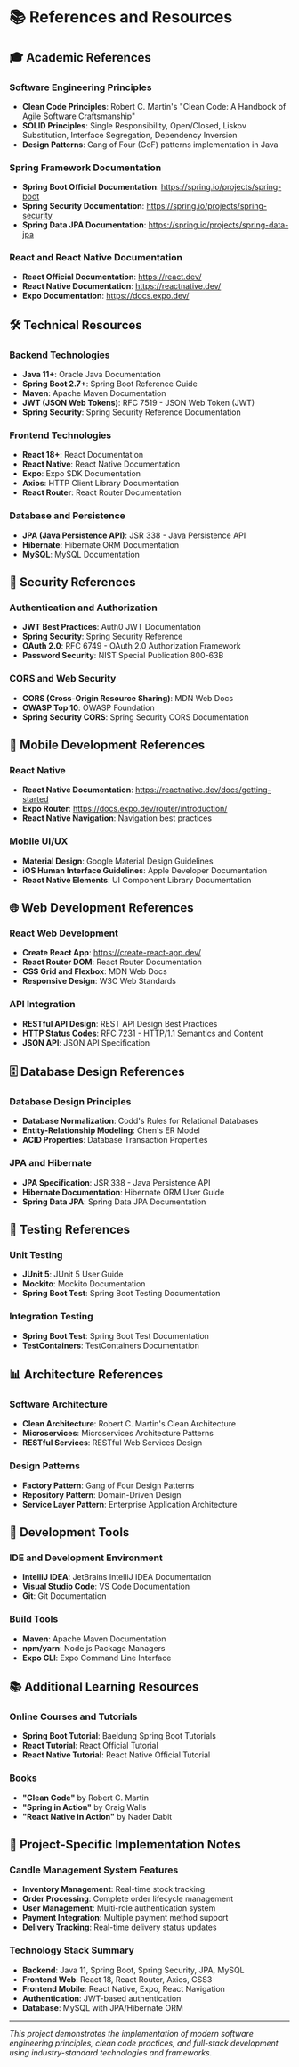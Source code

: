 # 📚 References and Resources

## 🎓 Academic References

### Software Engineering Principles
- **Clean Code Principles**: Robert C. Martin's "Clean Code: A Handbook of Agile Software Craftsmanship"
- **SOLID Principles**: Single Responsibility, Open/Closed, Liskov Substitution, Interface Segregation, Dependency Inversion
- **Design Patterns**: Gang of Four (GoF) patterns implementation in Java

### Spring Framework Documentation
- **Spring Boot Official Documentation**: https://spring.io/projects/spring-boot
- **Spring Security Documentation**: https://spring.io/projects/spring-security
- **Spring Data JPA Documentation**: https://spring.io/projects/spring-data-jpa

### React and React Native Documentation
- **React Official Documentation**: https://react.dev/
- **React Native Documentation**: https://reactnative.dev/
- **Expo Documentation**: https://docs.expo.dev/

## 🛠️ Technical Resources

### Backend Technologies
- **Java 11+**: Oracle Java Documentation
- **Spring Boot 2.7+**: Spring Boot Reference Guide
- **Maven**: Apache Maven Documentation
- **JWT (JSON Web Tokens)**: RFC 7519 - JSON Web Token (JWT)
- **Spring Security**: Spring Security Reference Documentation

### Frontend Technologies
- **React 18+**: React Documentation
- **React Native**: React Native Documentation
- **Expo**: Expo SDK Documentation
- **Axios**: HTTP Client Library Documentation
- **React Router**: React Router Documentation

### Database and Persistence
- **JPA (Java Persistence API)**: JSR 338 - Java Persistence API
- **Hibernate**: Hibernate ORM Documentation
- **MySQL**: MySQL Documentation

## 🔐 Security References

### Authentication and Authorization
- **JWT Best Practices**: Auth0 JWT Documentation
- **Spring Security**: Spring Security Reference
- **OAuth 2.0**: RFC 6749 - OAuth 2.0 Authorization Framework
- **Password Security**: NIST Special Publication 800-63B

### CORS and Web Security
- **CORS (Cross-Origin Resource Sharing)**: MDN Web Docs
- **OWASP Top 10**: OWASP Foundation
- **Spring Security CORS**: Spring Security CORS Documentation

## 📱 Mobile Development References

### React Native
- **React Native Documentation**: https://reactnative.dev/docs/getting-started
- **Expo Router**: https://docs.expo.dev/router/introduction/
- **React Native Navigation**: Navigation best practices

### Mobile UI/UX
- **Material Design**: Google Material Design Guidelines
- **iOS Human Interface Guidelines**: Apple Developer Documentation
- **React Native Elements**: UI Component Library Documentation

## 🌐 Web Development References

### React Web Development
- **Create React App**: https://create-react-app.dev/
- **React Router DOM**: React Router Documentation
- **CSS Grid and Flexbox**: MDN Web Docs
- **Responsive Design**: W3C Web Standards

### API Integration
- **RESTful API Design**: REST API Design Best Practices
- **HTTP Status Codes**: RFC 7231 - HTTP/1.1 Semantics and Content
- **JSON API**: JSON API Specification

## 🗄️ Database Design References

### Database Design Principles
- **Database Normalization**: Codd's Rules for Relational Databases
- **Entity-Relationship Modeling**: Chen's ER Model
- **ACID Properties**: Database Transaction Properties

### JPA and Hibernate
- **JPA Specification**: JSR 338 - Java Persistence API
- **Hibernate Documentation**: Hibernate ORM User Guide
- **Spring Data JPA**: Spring Data JPA Documentation

## 🧪 Testing References

### Unit Testing
- **JUnit 5**: JUnit 5 User Guide
- **Mockito**: Mockito Documentation
- **Spring Boot Test**: Spring Boot Testing Documentation

### Integration Testing
- **Spring Boot Test**: Spring Boot Test Documentation
- **TestContainers**: TestContainers Documentation

## 📊 Architecture References

### Software Architecture
- **Clean Architecture**: Robert C. Martin's Clean Architecture
- **Microservices**: Microservices Architecture Patterns
- **RESTful Services**: RESTful Web Services Design

### Design Patterns
- **Factory Pattern**: Gang of Four Design Patterns
- **Repository Pattern**: Domain-Driven Design
- **Service Layer Pattern**: Enterprise Application Architecture

## 🔧 Development Tools

### IDE and Development Environment
- **IntelliJ IDEA**: JetBrains IntelliJ IDEA Documentation
- **Visual Studio Code**: VS Code Documentation
- **Git**: Git Documentation

### Build Tools
- **Maven**: Apache Maven Documentation
- **npm/yarn**: Node.js Package Managers
- **Expo CLI**: Expo Command Line Interface

## 📚 Additional Learning Resources

### Online Courses and Tutorials
- **Spring Boot Tutorial**: Baeldung Spring Boot Tutorials
- **React Tutorial**: React Official Tutorial
- **React Native Tutorial**: React Native Official Tutorial

### Books
- **"Clean Code"** by Robert C. Martin
- **"Spring in Action"** by Craig Walls
- **"React Native in Action"** by Nader Dabit

## 🎯 Project-Specific Implementation Notes

### Candle Management System Features
- **Inventory Management**: Real-time stock tracking
- **Order Processing**: Complete order lifecycle management
- **User Management**: Multi-role authentication system
- **Payment Integration**: Multiple payment method support
- **Delivery Tracking**: Real-time delivery status updates

### Technology Stack Summary
- **Backend**: Java 11, Spring Boot, Spring Security, JPA, MySQL
- **Frontend Web**: React 18, React Router, Axios, CSS3
- **Frontend Mobile**: React Native, Expo, React Navigation
- **Authentication**: JWT-based authentication
- **Database**: MySQL with JPA/Hibernate ORM

---

*This project demonstrates the implementation of modern software engineering principles, clean code practices, and full-stack development using industry-standard technologies and frameworks.*
